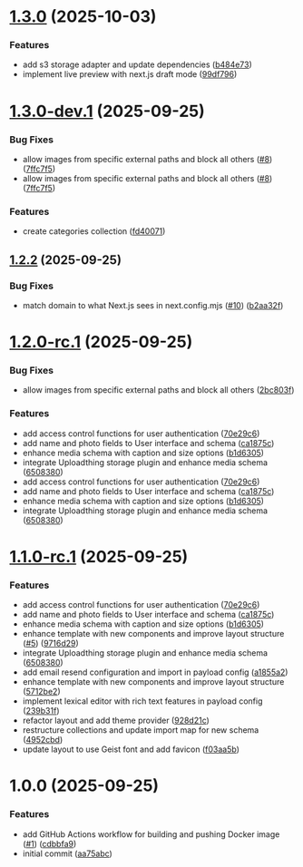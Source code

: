# [1.3.0](https://github.com/m6o4solutions/payload-template-project/compare/v1.2.2...v1.3.0) (2025-10-03)


### Features

* add s3 storage adapter and update dependencies ([b484e73](https://github.com/m6o4solutions/payload-template-project/commit/b484e736b686957266d5adb24bb45e54a0283f4d))
* implement live preview with next.js draft mode ([99df796](https://github.com/m6o4solutions/payload-template-project/commit/99df796d73afd5a53cf6f3c59536a7a2ace53666))

# [1.3.0-dev.1](https://github.com/m6o4solutions/payload-basic-template-project/compare/v1.2.0...v1.3.0-dev.1) (2025-09-25)

### Bug Fixes

- allow images from specific external paths and block all others
  ([#8](https://github.com/m6o4solutions/payload-basic-template-project/issues/8))
  ([7ffc7f5](https://github.com/m6o4solutions/payload-basic-template-project/commit/7ffc7f5407bc1bc20519ffac8d0fbe19ee4cdcfe))
- allow images from specific external paths and block all others
  ([#8](https://github.com/m6o4solutions/payload-basic-template-project/issues/8))
  ([7ffc7f5](https://github.com/m6o4solutions/payload-basic-template-project/commit/7ffc7f5407bc1bc20519ffac8d0fbe19ee4cdcfe))

### Features

- create categories collection
  ([fd40071](https://github.com/m6o4solutions/payload-basic-template-project/commit/fd4007129cab680feab99d468770151ef38abc55))

## [1.2.2](https://github.com/m6o4solutions/payload-basic-template-project/compare/v1.2.1...v1.2.2) (2025-09-25)

### Bug Fixes

- match domain to what Next.js sees in next.config.mjs
  ([#10](https://github.com/m6o4solutions/payload-basic-template-project/issues/10))
  ([b2aa32f](https://github.com/m6o4solutions/payload-basic-template-project/commit/b2aa32f338c421c0723e35c01c98f261f36bdb34))

# [1.2.0-rc.1](https://github.com/m6o4solutions/payload-basic-template-project/compare/v1.1.0...v1.2.0-rc.1) (2025-09-25)

### Bug Fixes

- allow images from specific external paths and block all others
  ([2bc803f](https://github.com/m6o4solutions/payload-basic-template-project/commit/2bc803f7f7ef42d49f6f0c956e80bf4d8892fbc6))

### Features

- add access control functions for user authentication
  ([70e29c6](https://github.com/m6o4solutions/payload-basic-template-project/commit/70e29c67d8819036083a7a4fbc286f71757ca8cf))
- add name and photo fields to User interface and schema
  ([ca1875c](https://github.com/m6o4solutions/payload-basic-template-project/commit/ca1875c85137a981b5922f65a6213b8c828156dc))
- enhance media schema with caption and size options
  ([b1d6305](https://github.com/m6o4solutions/payload-basic-template-project/commit/b1d6305c8c7107f1f28cbc9c12dfa64f472fc222))
- integrate Uploadthing storage plugin and enhance media schema
  ([6508380](https://github.com/m6o4solutions/payload-basic-template-project/commit/6508380744f9fd20639f2c956c4b821499b6fc43))
- add access control functions for user authentication
  ([70e29c6](https://github.com/m6o4solutions/payload-basic-template-project/commit/70e29c67d8819036083a7a4fbc286f71757ca8cf))
- add name and photo fields to User interface and schema
  ([ca1875c](https://github.com/m6o4solutions/payload-basic-template-project/commit/ca1875c85137a981b5922f65a6213b8c828156dc))
- enhance media schema with caption and size options
  ([b1d6305](https://github.com/m6o4solutions/payload-basic-template-project/commit/b1d6305c8c7107f1f28cbc9c12dfa64f472fc222))
- integrate Uploadthing storage plugin and enhance media schema
  ([6508380](https://github.com/m6o4solutions/payload-basic-template-project/commit/6508380744f9fd20639f2c956c4b821499b6fc43))

# [1.1.0-rc.1](https://github.com/m6o4solutions/payload-basic-template-project/compare/v1.0.0...v1.1.0-rc.1) (2025-09-25)

### Features

- add access control functions for user authentication
  ([70e29c6](https://github.com/m6o4solutions/payload-basic-template-project/commit/70e29c67d8819036083a7a4fbc286f71757ca8cf))
- add name and photo fields to User interface and schema
  ([ca1875c](https://github.com/m6o4solutions/payload-basic-template-project/commit/ca1875c85137a981b5922f65a6213b8c828156dc))
- enhance media schema with caption and size options
  ([b1d6305](https://github.com/m6o4solutions/payload-basic-template-project/commit/b1d6305c8c7107f1f28cbc9c12dfa64f472fc222))
- enhance template with new components and improve layout structure
  ([#5](https://github.com/m6o4solutions/payload-basic-template-project/issues/5))
  ([9716d29](https://github.com/m6o4solutions/payload-basic-template-project/commit/9716d2958144dc31465851cfd92f6634cd923c17))
- integrate Uploadthing storage plugin and enhance media schema
  ([6508380](https://github.com/m6o4solutions/payload-basic-template-project/commit/6508380744f9fd20639f2c956c4b821499b6fc43))
- add email resend configuration and import in payload config
  ([a1855a2](https://github.com/m6o4solutions/payload-basic-template-project/commit/a1855a232cc90acbbd0b0b397829de8e2e3e9d70))
- enhance template with new components and improve layout structure
  ([5712be2](https://github.com/m6o4solutions/payload-basic-template-project/commit/5712be23a0e9591d1a4428c1fc59a089946598ed))
- implement lexical editor with rich text features in payload config
  ([239b31f](https://github.com/m6o4solutions/payload-basic-template-project/commit/239b31f63aa761ba466712db53548a43f16bf5d0))
- refactor layout and add theme provider
  ([928d21c](https://github.com/m6o4solutions/payload-basic-template-project/commit/928d21ccd001a799b9f6478a0e0ae8b254c2c9a7))
- restructure collections and update import map for new schema
  ([4952cbd](https://github.com/m6o4solutions/payload-basic-template-project/commit/4952cbdddb0a224ca6634f4e3e59dbff4c6734e5))
- update layout to use Geist font and add favicon
  ([f03aa5b](https://github.com/m6o4solutions/payload-basic-template-project/commit/f03aa5b0e9add9e35108a8e33cba5dd86601aac6))

# 1.0.0 (2025-09-25)

### Features

- add GitHub Actions workflow for building and pushing Docker image
  ([#1](https://github.com/m6o4solutions/payload-basic-template-project/issues/1))
  ([cdbbfa9](https://github.com/m6o4solutions/payload-basic-template-project/commit/cdbbfa937a898a6b5f54798e355eadf538832d08))
- initial commit
  ([aa75abc](https://github.com/m6o4solutions/payload-basic-template-project/commit/aa75abce8d3d19bd51f6c958caa0c32a3c608039))
